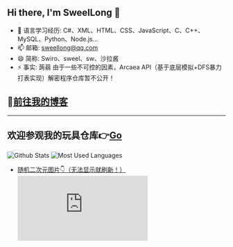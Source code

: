 ## Hi there, I'm SweelLong 👋
- 🌱 语言学习经历: C#、XML、HTML、CSS、JavaScript、C、C++、MySQL、Python、Node.js...
- 📫 邮箱: sweellong@qq.com
- 😄 简称: Swiro、sweel、sw、沙拉酱
- ⚡ 事实: 蒟蒻
由于一些不可控的因素，Arcaea API（基于底层模拟+DFS暴力打表实现）解密程序仓库暂不公开！
## 📢[前往我的博客](https://sweellong.github.io)
---
## 欢迎参观我的玩具仓库👉[Go](https://github.com/SweelLong?tab=repositories)
![Github Stats](https://github-readme-stats.vercel.app/api?username=SweelLong&show_icons=true&theme=material-palenight)
![Most Used Languages](https://github-readme-stats.vercel.app/api/top-langs/?username=SweelLong&theme=material-palenight&layout=compact&langs_count=6&size_weight=0.5&count_weight=0.5)
- [随机二次元图片👇（无法显示就刷新！）](https://www.dmoe.cc)
![随机二次元API](https://www.dmoe.cc/random.php)
